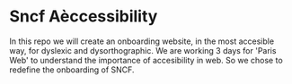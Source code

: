 # Sncf Aèccessibility
In this repo we will create an onboarding website, in the most accesible way, for dyslexic and dysorthographic.
We are working 3 days for 'Paris Web' to understand the importance of accesibility in web.
So we chose to redefine the onboarding of SNCF.
